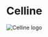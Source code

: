 # Celline

![Celline logo](https://user-images.githubusercontent.com/104006202/219850620-a6c33a0a-e0f2-4873-a8bc-e8064eec5b4c.jpg)
